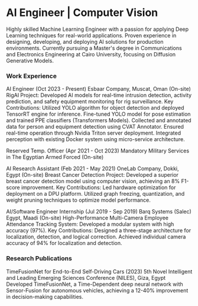 # AI Engineer | Computer Vision

Highly skilled Machine Learning Engineer with a passion for applying Deep Learning techniques for real-world applications. Proven experience in designing, developing, and deploying AI solutions for production environments. Currently pursuing a Master's degree in Communications and Electronics Engineering at Cairo University, focusing on Diffusion Generative Models.

### Work Experience
AI Engineer (Oct 2023 - Present)
    Esbaar Company, Muscat, Oman (On-site)
    RigAI Project: Developed AI models for real-time intrusion detection, activity prediction, and safety equipment monitoring for rig surveillance.
        Key Contributions:
            Utilized YOLO algorithm for object detection and deployed TensorRT engine for inference.
            Fine-tuned YOLO model for pose estimation and trained PPE classifiers (Transformers Models).
            Collected and annotated data for person and equipment detection using CVAT Annotator.
            Ensured real-time operation through Nvidia Triton server deployment.
            Integrated perception with existing Docker system using micro-service architecture.

Reserved Temp. Officer (Apr 2021 - Oct 2023)
    Mandatory Military Services in The Egyptian Armed Forced (On-site)

AI Research Assistant (Feb 2021 - May 2021)
    OneLab Company, Dokki, Egypt (On-site)
    Breast Cancer Detection Project: Developed a superior breast cancer detection model using computer vision, achieving an 8% F1-score improvement.
        Key Contributions:
            Led hardware optimization for deployment on a DPU platform.
            Utilized graph freezing, quantization, and weight pruning techniques to optimize model performance.

AI/Software Engineer Internship (Jul 2019 - Sep 2019)
    Barq Systems (Salec) Egypt, Maadi (On-site)
    High-Performance Multi-Camera Employee Attendance Tracking System: Developed a modular system with high accuracy (97%).
        Key Contributions:
            Designed a three-stage architecture for localization, detection, and logical correction.
            Achieved individual camera accuracy of 94% for localization and detection.


### Research Publications
TimeFusionNet for End-to-End Self-Driving Cars (2023)
    5th Novel Intelligent and Leading Emerging Sciences Conference (NILES), Giza, Egypt
    Developed TimeFusionNet, a Time-Dependent deep neural network with Sensor-Fusion for autonomous vehicles, achieving a 12-40% improvement in decision-making capabilities.
